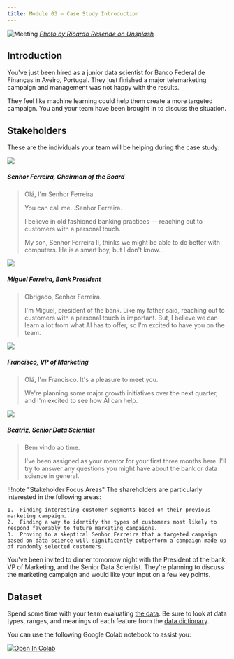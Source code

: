 ```yaml
---
title: Module 03 — Case Study Introduction
---
```


![Meeting]({{URLROOT}}/shared/img/portugal.jpg)
*[Photo by Ricardo Resende on Unsplash](https://unsplash.com/photos/swivynstICo)*

## Introduction
You've just been hired as a junior data scientist for Banco Federal de Finanças in Aveiro, Portugal. They just finished a major telemarketing campaign and management was not happy with the results. 

They feel like machine learning could help them create a more targeted campaign. You and your team have been brought in to discuss the situation. 

## Stakeholders

These are the individuals your team will be helping during the case study:

<div class="dialogue">
	<img src="{{URLROOT}}/shared/img/ferreira.jpg">
	<h5>Senhor Ferreira, Chairman of the Board</h5>
	<blockquote><p>Olá, I'm Senhor Ferreira.</p><p>You can call me...Senhor Ferreira.</p><p>I believe in old fashioned banking practices — reaching out to customers with a personal touch.</p><p>My son, Senhor Ferreira II, thinks we might be able to do better with computers. He is a smart boy, but I don't know...</p></blockquote>
</div>

<div class="dialogue">
	<img src="{{URLROOT}}/shared/img/miguel.jpg">
	<h5>Miguel Ferreira, Bank President</h5>
	<blockquote><p>Obrigado, Senhor Ferreira.</p>
	<p>I'm Miguel, president of the bank. Like my father said, reaching out to customers with a personal touch is important. But, I believe we can learn a lot from what AI has to offer, so I'm excited to have you on the team.</p></blockquote>
</div>

<div class="dialogue">
	<img src="{{URLROOT}}/shared/img/francisco.jpg">
	<h5>Francisco, VP of Marketing</h5>
	<blockquote><p>Olá, I'm Francisco. It's a pleasure to meet you.</p>
		<p>We're planning some major growth initiatives over the next quarter, and I'm excited to see how AI can help.</p></blockquote>
</div>

<div class="dialogue">
	<img src="{{URLROOT}}/shared/img/beatriz.jpg">
	<h5>Beatriz, Senior Data Scientist</h5>
	<blockquote><p>Bem vindo ao time.</p>
		<p>I've been assigned as your mentor for your first three months here. I'll try to answer any questions you might have about the bank or data science in general.</p></blockquote>
</div>

!!!note "Stakeholder Focus Areas"
	The shareholders are particularly interested in the following areas:

	1.	Finding interesting customer segments based on their previous marketing campaign.
	2.  Finding a way to identify the types of customers most likely to respond favorably to future marketing campaigns.
	3.  Proving to a skeptical Senhor Ferreira that a targeted campaign based on data science will significantly outperform a campaign made up of randomly selected customers.

You've been invited to dinner tomorrow night with the President of the bank, VP of Marketing, and the Senior Data Scientist. They're planning to discuss the marketing campaign and would like your input on a few key points.

## Dataset
Spend some time with your team evaluating [the data](https://raw.githubusercontent.com/byui-cse/cse450-course/master/data/bank.csv). Be sure to look at data types, ranges, and meanings of each feature from the [data dictionary](./bank-dictionary.txt).

You can use the following Google Colab notebook to assist you:

[![Open In Colab](https://colab.research.google.com/assets/colab-badge.svg)](https://colab.research.google.com/github/byui-cse/cse450-course/blob/master/notebooks/Module_03.ipynb)

[^1]: [Chairman of the Board photo by Portuguese Gravity on Unsplash](https://unsplash.com/photos/oMF2q4tlhDg)

[^2]: [President photo by Roland Samuel on Unsplash](https://unsplash.com/photos/MZ5A24H1JqU)

[^3]: [VP of Marketing photo by Mehrad Vosoughi on Unsplash](https://unsplash.com/photos/iUQmEFtfdLw)

[^4]: [Head of Data Science photo by Mateus Campos Felipe ](https://unsplash.com/photos/WnPJft0DJpk)